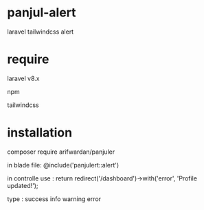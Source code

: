 # panjul-alert

laravel tailwindcss alert

# require

laravel v8.x

npm

tailwindcss

# installation

composer require arifwardan/panjuler

in blade file:
  @include('panjulert::alert')

in controlle use :
  return redirect('/dashboard')->with('error', 'Profile updated!');
  
type :
  success
  info
  warning
  error

